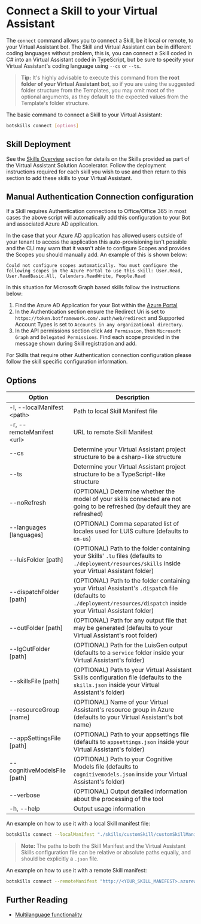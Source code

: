 # Connect a Skill to your Virtual Assistant

The `connect` command allows you to connect a Skill, be it local or remote, to your Virtual Assistant bot. The Skill and Virtual Assistant can be in different coding languages without problem, this is, you can connect a Skill coded in C# into an Virtual Assistant coded in TypeScript, but be sure to specify your Virtual Assistant's coding language using `--cs` or `--ts`.

> **Tip:** It's highly advisable to execute this command from the **root folder of your Virtual Assistant bot**, so if you are using the suggested folder structure from the Templates, you may omit most of the optional arguments, as they default to the expected values from the Template's folder structure.

The basic command to connect a Skill to your Virtual Assistant:

```bash
botskills connect [options]
```

## Skill Deployment
See the [Skills Overview]({{site.baseurl}}/overview/skills) section for details on the Skills provided as part of the Virtual Assistant Solution Accelerator. Follow the deployment instructions required for each skill you wish to use and then return to this section to add these skills to your Virtual Assistant.

## Manual Authentication Connection configuration

If a Skill requires Authentication connections to Office/Office 365 in most cases the above script will automatically add this configuration to your Bot and associated Azure AD application.

In the case that your Azure AD application has allowed users outside of your tenant to access the application this auto-provisioning isn't possible and the CLI may warn that it wasn't able to configure Scopes and provides the Scopes you should manually add. An example of this is shown below:

```
Could not configure scopes automatically. You must configure the following scopes in the Azure Portal to use this skill: User.Read, User.ReadBasic.All, Calendars.ReadWrite, People.Read
```

In this situation for Microsoft Graph based skills follow the instructions below:

1. Find the Azure AD Application for your Bot within the [Azure Portal](https://ms.portal.azure.com/#blade/Microsoft_AAD_IAM/ActiveDirectoryMenuBlade/RegisteredAppsPreview)
2. In the Authentication section ensure the Redirect Uri is set to `https://token.botframework.com/.auth/web/redirect` and Supported Account Types is set to `Accounts in any organizational directory`.
3. In the API permissions section click `Add Permission`, then `Microsoft Graph` and `Delegated Permissions`. Find each scope provided in the message shown during Skill registration and add.

For Skills that require other Authentication connection configuration please follow the skill specific configuration information.

## Options

| Option                        | Description                                                                                                                                                                         |
|-------------------------------|-------------------------------------------------------------------------------------------------------------------------------------------------------------------------------------|
| -l, --localManifest \<path>   | Path to local Skill Manifest file                                                                                                                                                   |
| -r, --remoteManifest \<url>   | URL to remote Skill Manifest                                                                                                                                                        |
| --cs                          | Determine your Virtual Assistant project structure to be a csharp-like structure                                                                                                    |
| --ts                          | Determine your Virtual Assistant project structure to be a TypeScript-like structure                                                                                                |
| --noRefresh                   | (OPTIONAL) Determine whether the model of your skills connected are not going to be refreshed (by default they are refreshed)                                                       |
| --languages [languages]       | (OPTIONAL) Comma separated list of locales used for LUIS culture (defaults to `en-us`)                                                                                              |
| --luisFolder [path]           | (OPTIONAL) Path to the folder containing your Skills' `.lu` files (defaults to `./deployment/resources/skills` inside your Virtual Assistant folder)                             |
| --dispatchFolder [path]       | (OPTIONAL) Path to the folder containing your Virtual Assistant's `.dispatch` file (defaults to `./deployment/resources/dispatch` inside your Virtual Assistant folder)          |
| --outFolder [path]            | (OPTIONAL) Path for any output file that may be generated (defaults to your Virtual Assistant's root folder)                                                                        |
| --lgOutFolder [path]          | (OPTIONAL) Path for the LuisGen output (defaults to a `service` folder inside your Virtual Assistant's folder)                                                                      |
| --skillsFile [path]           | (OPTIONAL) Path to your Virtual Assistant Skills configuration file (defaults to the `skills.json` inside your Virtual Assistant's folder)                                           |
| --resourceGroup [name]        | (OPTIONAL) Name of your Virtual Assistant's resource group in Azure (defaults to your Virtual Assistant's bot name)                                                                 |
| --appSettingsFile [path]      | (OPTIONAL) Path to your appsettings file (defaults to `appsettings.json` inside your Virtual Assistant's folder)                                                                    |
| --cognitiveModelsFile [path]  | (OPTIONAL) Path to your Cognitive Models file (defaults to `cognitivemodels.json` inside your Virtual Assistant's folder)                                                           |
| --verbose                     | (OPTIONAL) Output detailed information about the processing of the tool                                                                                                             |
| -h, --help                    | Output usage information                                                                                                                                                            |

An example on how to use it with a local Skill manifest file:

```bash
botskills connect --localManifest "./skills/customSkill/customSkillManifest.json" --cs
```

> **Note:** The paths to both the Skill Manifest and the Virtual Assistant Skills configuration file can be relative or absolute paths equally, and should be explicitly a `.json` file.

An example on how to use it with a remote Skill manifest:

```bash
botskills connect --remoteManifest "http://<YOUR_SKILL_MANIFEST>.azurewebsites.net/api/skill/manifest?inlineTriggerUtterances=false" --cs
```

## Further Reading
- [Multilanguage functionality](../multilanguage-functionality.md)